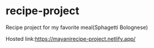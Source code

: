 # recipe-project
Recipe project for my favorite meal(Sphagetti Bolognese)


Hosted link:https://mayanirecipe-project.netlify.app/


